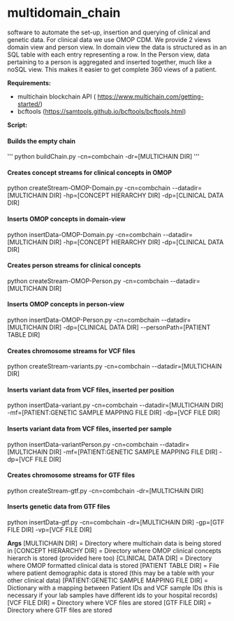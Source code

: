 # multidomain_chain
software to automate the set-up, insertion and querying of clinical and genetic data. For clinical data we use OMOP CDM. We provide 2 views domain view and person view. In domain view the data is structured as in an SQL table with each entry representing a row. In the Person view, data pertaining to a person is aggregated and inserted together, much like a noSQL view. This makes it easier to get complete 360 views of a patient.

**Requirements:**
- multichain blockchain API (
https://www.multichain.com/getting-started/)
- bcftools (https://samtools.github.io/bcftools/bcftools.html)

**Script:**
#### Builds the empty chain
''' python buildChain.py -cn=combchain -dr=[MULTICHAIN DIR] ''' 

#### Creates concept streams for clinical concepts in OMOP
python createStream-OMOP-Domain.py -cn=combchain --datadir=[MULTICHAIN DIR] -hp=[CONCEPT HIERARCHY DIR] -dp=[CLINICAL DATA DIR]

#### Inserts OMOP concepts in domain-view
python insertData-OMOP-Domain.py -cn=combchain --datadir=[MULTICHAIN DIR] -hp=[CONCEPT HIERARCHY DIR] -dp=[CLINICAL DATA DIR]

#### Creates person streams for clinical concepts 

python createStream-OMOP-Person.py -cn=combchain --datadir=[MULTICHAIN DIR]

#### Inserts OMOP concepts in person-view

python insertData-OMOP-Person.py -cn=combchain --datadir=[MULTICHAIN DIR] -dp=[CLINICAL DATA DIR] --personPath=[PATIENT TABLE DIR]

#### Creates chromosome streams for VCF files

python createStream-variants.py -cn=combchain --datadir=[MULTICHAIN DIR]

#### Inserts variant data from VCF files, inserted per position

python insertData-variant.py -cn=combchain --datadir=[MULTICHAIN DIR] -mf=[PATIENT:GENETIC SAMPLE MAPPING FILE DIR] -dp=[VCF FILE DIR]

#### Inserts variant data from VCF files, inserted per sample

python insertData-variantPerson.py -cn=combchain --datadir=[MULTICHAIN DIR] -mf=[PATIENT:GENETIC SAMPLE MAPPING FILE DIR] -dp=[VCF FILE DIR]

#### Creates chromosome streams for GTF files

python createStream-gtf.py -cn=combchain -dr=[MULTICHAIN DIR]

#### Inserts genetic data from GTF files

python insertData-gtf.py -cn=combchain -dr=[MULTICHAIN DIR] -gp=[GTF FILE DIR] -vp=[VCF FILE DIR]

**Args**
[MULTICHAIN DIR] = Directory where multichain data is being stored in
[CONCEPT HIERARCHY DIR] = Directory where OMOP clinical concepts hierarch is stored (provided here too)
[CLINICAL DATA DIR] = Directory where OMOP formatted clinical data is stored
[PATIENT TABLE DIR] = File where patient demographic data is stored (this may be a table with your other clinical data)
[PATIENT:GENETIC SAMPLE MAPPING FILE DIR] =  Dictionary with a mapping between Patient IDs and VCF sample IDs (this is necessary if your lab samples have different ids to your hospital records)
[VCF FILE DIR] = Directory where VCF files are stored
[GTF FILE DIR] = Directory where GTF files are stored



